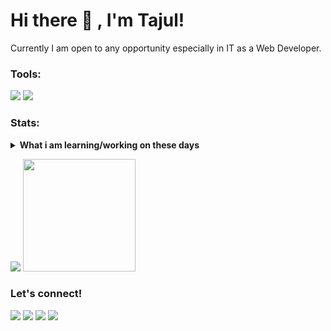# Hi there 👋 , I'm Tajul!
Currently I am open to any opportunity especially in IT as a Web Developer. 

### Tools:
<p>
    <img src="https://img.shields.io/badge/Text%20Editor-Visual%20Studio%20Code-blue?&logo=visual%20studio%20code&logoColor=blue" />
    <img src="https://gpvc.arturio.dev/arifintajul4" />
</p>

### Stats:
<details>
 <summary><strong>What i am learning/working on these days</strong></summary>
    - 🔭 I’m currently working on my personal website, you can check <a href="http://tajul.my.id" target="_blank">My Website</a> </br>
    - 🌱 I’m currently learning Javascript, especially ES6 </br>
    - 💬 Ask me about anything.</br>
    - 📫 How to reach me: <a href="mailto:arifintajul4@gmail.com">Email me!</a>  </br>
</details>
<p>
    <img src="https://github-readme-stats.vercel.app/api?username=arifintajul4&hide=contribs,prs&show_icons=true&hide_border=true&title_color=000" />
    <img src="https://github-readme-stats.vercel.app/api/top-langs/?username=arifintajul4&layout=compact" height=180 />
</p>

### Let's connect!
<p>
    <a href="https://tajul.my.id" target="_blank"><img src="https://img.shields.io/badge/Website-https://tajoel.my.id-green?" /></a>
    <a href="https://www.linkedin.com/in/arifintajul4" target="_blank"><img src="https://img.shields.io/badge/Tajul_Arifin_S-30302f?style=flat&logo=linkedin" /></a>
    <a href="https://https://twitter.com/yaelahjul4" target="_blank"><img src="https://img.shields.io/badge/@yaelahjul4-30302f?style=flat&logo=twitter" /></a>
    <a href="https://www.instagram.com/tajul_arifins" target="_blank"><img src="https://img.shields.io/badge/@tajul__arifins-30302f?style=flat&logo=instagram" /></a>
</p>
